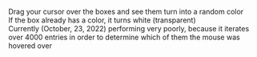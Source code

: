 Drag your cursor over the boxes and see them turn into a random color <br />
If the box already has a color, it turns white (transparent) <br />
Currently (October, 23, 2022) performing very poorly, because it iterates over 4000 entries in order to determine which of them the mouse was hovered over
